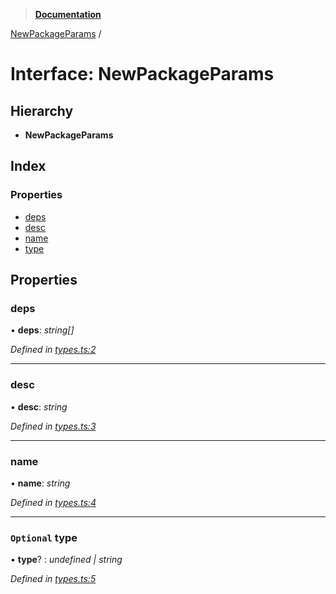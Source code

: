 > **[Documentation](../README.md)**

[NewPackageParams](newpackageparams.md) /

# Interface: NewPackageParams

## Hierarchy

* **NewPackageParams**

## Index

### Properties

* [deps](newpackageparams.md#deps)
* [desc](newpackageparams.md#desc)
* [name](newpackageparams.md#name)
* [type](newpackageparams.md#optional-type)

## Properties

###  deps

• **deps**: *string[]*

*Defined in [types.ts:2](https://github.com/dylanaubrey/repodog/blob/75a5e36/packages/new-package/src/types.ts#L2)*

___

###  desc

• **desc**: *string*

*Defined in [types.ts:3](https://github.com/dylanaubrey/repodog/blob/75a5e36/packages/new-package/src/types.ts#L3)*

___

###  name

• **name**: *string*

*Defined in [types.ts:4](https://github.com/dylanaubrey/repodog/blob/75a5e36/packages/new-package/src/types.ts#L4)*

___

### `Optional` type

• **type**? : *undefined | string*

*Defined in [types.ts:5](https://github.com/dylanaubrey/repodog/blob/75a5e36/packages/new-package/src/types.ts#L5)*